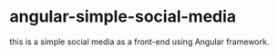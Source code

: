 # angular-simple-social-media
this is a simple social media as a front-end using Angular framework.
